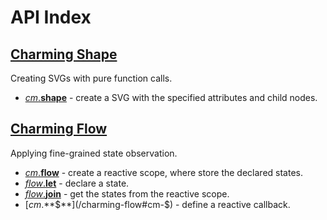 # API Index

## [Charming Shape](/charming-shape)

Creating SVGs with pure function calls.

- [_cm_.**shape**](/charming-shape#cm-shape) - create a SVG with the specified attributes and child nodes.

## [Charming Flow](/charming-flow)

Applying fine-grained state observation.

- [_cm_.**flow**](/charming-flow#cm-flow) - create a reactive scope, where store the declared states.
- [_flow_.**let**](/charming-flow#flow-let) - declare a state.
- [_flow_.**join**](/charming-flow#flow-join) - get the states from the reactive scope.
- [_cm_.**$**](/charming-flow#cm-$) - define a reactive callback.
